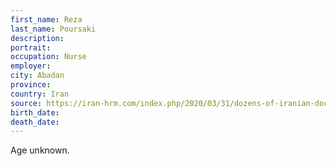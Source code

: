 ```yaml
---
first_name: Reza
last_name: Poursaki
description: 
portrait: 
occupation: Nurse
employer: 
city: Abadan
province: 
country: Iran
source: https://iran-hrm.com/index.php/2020/03/31/dozens-of-iranian-doctors-died-during-irans-coronavirus-crisis/
birth_date: 
death_date: 
---
```


Age unknown.